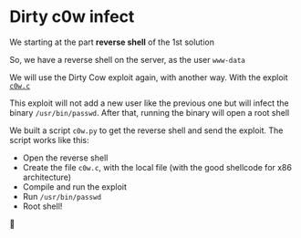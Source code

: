 # Dirty c0w infect

We starting at the part **reverse shell** of the 1st solution

So, we have a reverse shell on the server, as the user `www-data`

We will use the Dirty Cow exploit again, with another way. With the exploit [`c0w.c`](https://gist.github.com/KrE80r/42f8629577db95782d5e4f609f437a54)

This exploit will not add a new user like the previous one but will infect the binary `/usr/bin/passwd`. After that, running the binary will open a root shell

We built a script `c0w.py` to get the reverse shell and send the exploit. The script works like this:

- Open the reverse shell
- Create the file `c0w.c`, with the local file (with the good shellcode for x86 architecture)
- Compile and run the exploit
- Run `/usr/bin/passwd`
- Root shell!

:checkered_flag:
